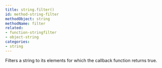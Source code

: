 ```yaml
---
title: string.filter()
id: method-string-filter
methodObject: string
methodName: filter
related:
- function-stringfilter
- object-string
categories:
- string
---
```


Filters a string to its elements for which the callback function returns true.